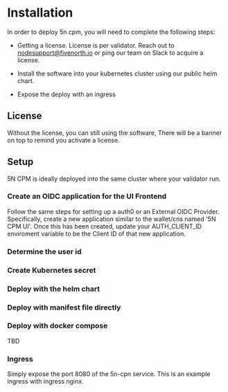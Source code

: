 # Installation

In order to deploy 5n cpm, you will need to complete the following steps:

- Getting a license. License is per validator. Reach out to nodesupport@fivenorth.io or ping our team on Slack to acquire a license.

- Install the software into your kubernetes cluster using our public helm chart.

- Expose the deploy with an ingress

## License

Without the license, you can still using the software, There will be a banner on top to remind you activate a license.


## Setup

5N CPM is ideally deployed into the same cluster where your validator run.

### Create an OIDC application for the UI Frontend

Follow the same steps for setting up a auth0 or an External OIDC Provider. Specifically, create a new application similar to the wallet/cns named '5N CPM UI'. Once this has been created, update your AUTH_CLIENT_ID enviroment variable to be the Client ID of that new application.

### Determine the user id

### Create Kubernetes secret

### Deploy with the helm chart

### Deploy with manifest file directly

### Deploy with docker compose

TBD

### Ingress

Simply expose the port 8080 of the 5n-cpn service. This is an example ingress with ingress nginx.

```
```
